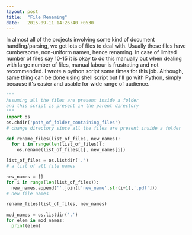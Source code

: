 ```yaml
---
layout: post
title:  "File Renaming"
date:   2015-09-11 14:26:40 +0530
---
```

In almost all of the projects involving some kind of document handling/parsing, we get lots of files to deal with. 
Usually these files have cumbersome, non-uniform names, hence renaming. In case of limited number of files say 10-15
it is okay to do this manually but when dealing with large number of files, manual labour is frustrating and not recommended.
I wrote a python script some times for this job. Although, same thing can be done
using shell script but I'll go with Python, simply because it's easier and usable for wide range of audience.

```python
"""
Assuming all the files are present inside a folder 
and this script is present in the parent directory
"""
import os
os.chdir('path_of_folder_containing_files')
# change directory since all the files are present inside a folder

def rename_files(list_of_files, new_names):
  for i in range(len(list_of_files)):
    os.rename(list_of_files[i], new_names[i])

list_of_files = os.listdir('.')
# a list of all file names

new_names = []
for i in range(len(list_of_files)):
  new_names.append(''.join(['new_name',str(i+1),'.pdf']))
# new file names

rename_files(list_of_files, new_names)

mod_names = os.listdir('.')
for elem in mod_names:
  print(elem)
```
